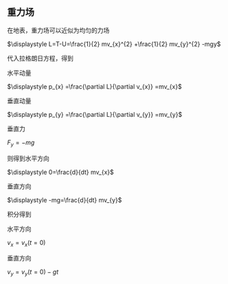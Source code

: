 ## 重力场

在地表，重力场可以近似为均匀的力场

$\displaystyle L=T-U=\frac{1}{2} mv_{x}^{2} +\frac{1}{2} mv_{y}^{2} -mgy$

代入拉格朗日方程，得到

水平动量

$\displaystyle p_{x} =\frac{\partial L}{\partial v_{x}} =mv_{x}$

垂直动量

$\displaystyle p_{y} =\frac{\partial L}{\partial v_{y}} =mv_{y}$

垂直力

$\displaystyle F_{y} =-mg$

则得到水平方向

$\displaystyle 0=\frac{d}{dt} mv_{x}$

垂直方向

$\displaystyle -mg=\frac{d}{dt} mv_{y}$

积分得到

水平方向

$\displaystyle v_{x} =v_{x}( t=0)$

垂直方向

$\displaystyle v_{y} =v_{y}( t=0) -gt$



